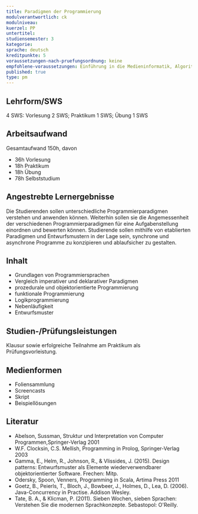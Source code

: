 ```yaml
---
title: Paradigmen der Programmierung
modulverantwortlich: ck
modulniveau:
kuerzel: PP
untertitel:
studiensemester: 3
kategorie:
sprache: deutsch
kreditpunkte: 5
voraussetzungen-nach-pruefungsordnung: keine
empfohlene-voraussetzungen: Einführung in die Medieninformatik, Algorithmen und Programmierung I, Algorithmen und Programmierung II
published: true
type: pm
---
```


## Lehrform/SWS
4 SWS: Vorlesung 2 SWS; Praktikum 1 SWS; Übung 1 SWS

## Arbeitsaufwand
Gesamtaufwand 150h, davon 

* 36h Vorlesung
* 18h Praktikum
* 18h Übung
* 78h Selbststudium

## Angestrebte Lernergebnisse
Die Studierenden sollen unterschiedliche Programmierparadigmen verstehen und anwenden können. Weiterhin sollen sie die Angemessenheit der verschiedenen Programmierparadigmen für eine Aufgabenstellung einordnen und bewerten können. Studierende sollen mithilfe von etablierten Paradigmen und Entwurfsmustern in der Lage sein, synchrone und asynchrone Programme zu konzipieren und ablaufsicher zu gestalten. 

## Inhalt
* Grundlagen von Programmiersprachen
* Vergleich imperativer und deklarativer Paradigmen
* prozedurale und objektorientierte Programmierung
* funktionale Programmierung
* Logikprogrammierung
* Nebenläufigkeit
* Entwurfsmuster

## Studien-/Prüfungsleistungen
Klausur sowie erfolgreiche Teilnahme am Praktikum als Prüfungsvorleistung.

## Medienformen
* Foliensammlung
* Screencasts
* Skript
* Beispiellösungen

## Literatur
* Abelson, Sussman, Struktur und Interpretation von Computer Programmen,Springer-Verlag 2001
* W.F. Clocksin, C.S. Mellish, Programming in Prolog, Springer-Verlag 2003
* Gamma, E., Helm, R., Johnson, R., & Vlissides, J. (2015). Design patterns: Entwurfsmuster als Elemente wiederverwendbarer objektorientierter Software. Frechen: Mitp.
* Odersky, Spoon, Venners, Programming in Scala, Artima Press 2011
* Goetz, B., Peierls, T., Bloch, J., Bowbeer, J., Holmes, D., Lea, D. (2006). Java-Concurrency in Practise. Addison Wesley.
* Tate, B. A., & Klicman, P. (2011). Sieben Wochen, sieben Sprachen: Verstehen Sie die modernen Sprachkonzepte. Sebastopol: O'Reilly. 

